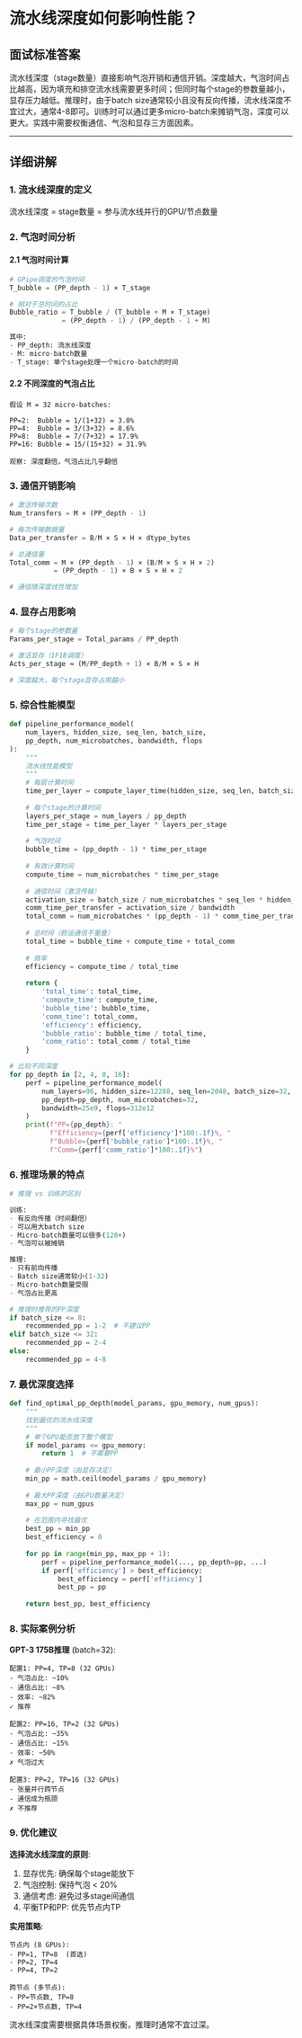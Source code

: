 # 流水线深度如何影响性能？

## 面试标准答案

流水线深度（stage数量）直接影响气泡开销和通信开销。深度越大，气泡时间占比越高，因为填充和排空流水线需要更多时间；但同时每个stage的参数量越小，显存压力越低。推理时，由于batch size通常较小且没有反向传播，流水线深度不宜过大，通常4-8即可。训练时可以通过更多micro-batch来摊销气泡，深度可以更大。实践中需要权衡通信、气泡和显存三方面因素。

---

## 详细讲解

### 1. 流水线深度的定义

流水线深度 = stage数量 = 参与流水线并行的GPU/节点数量

### 2. 气泡时间分析

#### 2.1 气泡时间计算

```python
# GPipe调度的气泡时间
T_bubble = (PP_depth - 1) × T_stage

# 相对于总时间的占比
Bubble_ratio = T_bubble / (T_bubble + M × T_stage)
             = (PP_depth - 1) / (PP_depth - 1 + M)

其中:
- PP_depth: 流水线深度
- M: micro-batch数量
- T_stage: 单个stage处理一个micro-batch的时间
```

#### 2.2 不同深度的气泡占比

```
假设 M = 32 micro-batches:

PP=2:  Bubble = 1/(1+32) = 3.0%
PP=4:  Bubble = 3/(3+32) = 8.6%
PP=8:  Bubble = 7/(7+32) = 17.9%
PP=16: Bubble = 15/(15+32) = 31.9%

观察: 深度翻倍，气泡占比几乎翻倍
```

### 3. 通信开销影响

```python
# 激活传输次数
Num_transfers = M × (PP_depth - 1)

# 每次传输数据量
Data_per_transfer = B/M × S × H × dtype_bytes

# 总通信量
Total_comm = M × (PP_depth - 1) × (B/M × S × H × 2)
           = (PP_depth - 1) × B × S × H × 2

# 通信随深度线性增加
```

### 4. 显存占用影响

```python
# 每个stage的参数量
Params_per_stage = Total_params / PP_depth

# 激活显存（1F1B调度）
Acts_per_stage ≈ (M/PP_depth + 1) × B/M × S × H

# 深度越大，每个stage显存占用越小
```

### 5. 综合性能模型

```python
def pipeline_performance_model(
    num_layers, hidden_size, seq_len, batch_size,
    pp_depth, num_microbatches, bandwidth, flops
):
    """
    流水线性能模型
    """
    # 每层计算时间
    time_per_layer = compute_layer_time(hidden_size, seq_len, batch_size, flops)
    
    # 每个stage的计算时间
    layers_per_stage = num_layers / pp_depth
    time_per_stage = time_per_layer * layers_per_stage
    
    # 气泡时间
    bubble_time = (pp_depth - 1) * time_per_stage
    
    # 有效计算时间
    compute_time = num_microbatches * time_per_stage
    
    # 通信时间（激活传输）
    activation_size = batch_size / num_microbatches * seq_len * hidden_size * 2
    comm_time_per_transfer = activation_size / bandwidth
    total_comm = num_microbatches * (pp_depth - 1) * comm_time_per_transfer
    
    # 总时间（假设通信不重叠）
    total_time = bubble_time + compute_time + total_comm
    
    # 效率
    efficiency = compute_time / total_time
    
    return {
        'total_time': total_time,
        'compute_time': compute_time,
        'bubble_time': bubble_time,
        'comm_time': total_comm,
        'efficiency': efficiency,
        'bubble_ratio': bubble_time / total_time,
        'comm_ratio': total_comm / total_time
    }

# 比较不同深度
for pp_depth in [2, 4, 8, 16]:
    perf = pipeline_performance_model(
        num_layers=96, hidden_size=12288, seq_len=2048, batch_size=32,
        pp_depth=pp_depth, num_microbatches=32,
        bandwidth=25e9, flops=312e12
    )
    print(f"PP={pp_depth}: "
          f"Efficiency={perf['efficiency']*100:.1f}%, "
          f"Bubble={perf['bubble_ratio']*100:.1f}%, "
          f"Comm={perf['comm_ratio']*100:.1f}%")
```

### 6. 推理场景的特点

```python
# 推理 vs 训练的区别

训练:
- 有反向传播（时间翻倍）
- 可以用大batch size
- Micro-batch数量可以很多(128+)
- 气泡可以被摊销

推理:
- 只有前向传播
- Batch size通常较小(1-32)  
- Micro-batch数量受限
- 气泡占比更高

# 推理时推荐的PP深度
if batch_size <= 8:
    recommended_pp = 1-2  # 不建议PP
elif batch_size <= 32:
    recommended_pp = 2-4
else:
    recommended_pp = 4-8
```

### 7. 最优深度选择

```python
def find_optimal_pp_depth(model_params, gpu_memory, num_gpus):
    """
    找到最优的流水线深度
    """
    # 单个GPU能否放下整个模型
    if model_params <= gpu_memory:
        return 1  # 不需要PP
    
    # 最小PP深度（由显存决定）
    min_pp = math.ceil(model_params / gpu_memory)
    
    # 最大PP深度（由GPU数量决定）
    max_pp = num_gpus
    
    # 在范围内寻找最优
    best_pp = min_pp
    best_efficiency = 0
    
    for pp in range(min_pp, max_pp + 1):
        perf = pipeline_performance_model(..., pp_depth=pp, ...)
        if perf['efficiency'] > best_efficiency:
            best_efficiency = perf['efficiency']
            best_pp = pp
    
    return best_pp, best_efficiency
```

### 8. 实际案例分析

**GPT-3 175B推理** (batch=32):
```
配置1: PP=4, TP=8 (32 GPUs)
- 气泡占比: ~10%
- 通信占比: ~8%
- 效率: ~82%
✓ 推荐

配置2: PP=16, TP=2 (32 GPUs)
- 气泡占比: ~35%
- 通信占比: ~15%
- 效率: ~50%
✗ 气泡过大

配置3: PP=2, TP=16 (32 GPUs)
- 张量并行跨节点
- 通信成为瓶颈
✗ 不推荐
```

### 9. 优化建议

**选择流水线深度的原则**:
1. 显存优先: 确保每个stage能放下
2. 气泡控制: 保持气泡 < 20%
3. 通信考虑: 避免过多stage间通信
4. 平衡TP和PP: 优先节点内TP

**实用策略**:
```
节点内 (8 GPUs):
- PP=1, TP=8  (首选)
- PP=2, TP=4
- PP=4, TP=2

跨节点 (多节点):
- PP=节点数, TP=8
- PP=2×节点数, TP=4
```

流水线深度需要根据具体场景权衡，推理时通常不宜过深。

